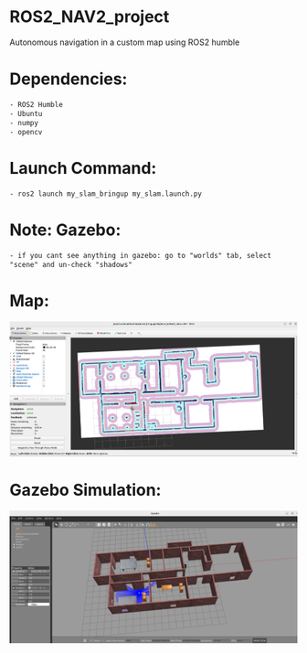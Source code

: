 # ROS2_NAV2_project
Autonomous navigation in a custom map using ROS2 humble

# Dependencies:
    - ROS2 Humble
    - Ubuntu
    - numpy
    - opencv

# Launch Command:

    - ros2 launch my_slam_bringup my_slam.launch.py

# Note: Gazebo:
    - if you cant see anything in gazebo: go to "worlds" tab, select "scene" and un-check "shadows"

# Map:

![map](https://github.com/Prajesh7/ROS2_NAV2_project/blob/main/map.png)

# Gazebo Simulation:

![gazebo](https://github.com/Prajesh7/ROS2_NAV2_project/blob/main/gazebo.png)
